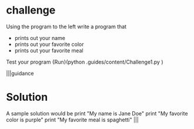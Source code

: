 
# challenge

Using the program to the left write a program that
 - prints out your name
 - prints out your favorite color
 - prints out your favorite meal
 
Test your program
{Run}(python .guides/content/Challenge1.py )

|||guidance
# Solution
A sample solution would be 
print "My name is Jane Doe"
print "My favorite color is purple"
print "My favorite meal is spaghetti"
|||